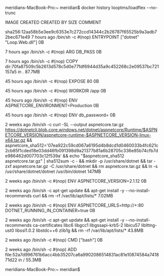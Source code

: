 meridians-MacBook-Pro:~ meridian$ docker history looptms/loadflex --no-trunc

IMAGE                                                                     CREATED             CREATED BY                                                                                                                                                                                                                                                                                                                                                                                                                                                                                                                                                                                                 SIZE                COMMENT

sha256:12aa58b5e3ee9c6353e7c272ccd14344c2b26787f65525b9a3adb72bec671e49   7 hours ago         /bin/sh -c #(nop)  ENTRYPOINT ["dotnet" "Loop.Web.dll"]                                                                                                                                                                                                                                                                                                                                                                                                                                                                                                                                                    0B                  

<missing>                                                                 7 hours ago         /bin/sh -c #(nop)  ARG DB_PASS                                                                                                                                                                                                                                                                                                                                                                                                                                                                                                                                                                             0B                  

<missing>                                                                 7 hours ago         /bin/sh -c #(nop) COPY dir:70fa87509c5b2613d578c5d0e77fdf6944d35a9c452268c2e09537bc721157a5 in .                                                                                                                                                                                                                                                                                                                                                                                                                                                                                                           87.7MB              

<missing>                                                                 45 hours ago        /bin/sh -c #(nop)  EXPOSE 80                                                                                                                                                                                                                                                                                                                                                                                                                                                                                                                                                                               0B                  

<missing>                                                                 45 hours ago        /bin/sh -c #(nop) WORKDIR /app                                                                                                                                                                                                                                                                                                                                                                                                                                                                                                                                                                             0B                  

<missing>                                                                 45 hours ago        /bin/sh -c #(nop)  ENV ASPNETCORE_ENVIRONMENT=Production                                                                                                                                                                                                                                                                                                                                                                                                                                                                                                                                                   0B                  

<missing>                                                                 45 hours ago        /bin/sh -c #(nop)  ENV db_password=                                                                                                                                                                                                                                                                                                                                                                                                                                                                                                                                                                        0B                  

<missing>                                                                 2 weeks ago         /bin/sh -c curl -SL --output aspnetcore.tar.gz https://dotnetcli.blob.core.windows.net/dotnet/aspnetcore/Runtime/$ASPNETCORE_VERSION/aspnetcore-runtime-$ASPNETCORE_VERSION-linux-x64.tar.gz     && aspnetcore_sha512='07ea922c59cd067a6195d4b8dcd1d0460033b4fc621c2cb85f1cded18e03dd46fb091398d9a21377b81a6b28705c336e85b74cfb7de986462d007703c12f539a'     && echo "$aspnetcore_sha512  aspnetcore.tar.gz" | sha512sum -c -     && mkdir -p /usr/share/dotnet     && tar -zxf aspnetcore.tar.gz -C /usr/share/dotnet     && rm aspnetcore.tar.gz     && ln -s /usr/share/dotnet/dotnet /usr/bin/dotnet   147MB               

<missing>                                                                 2 weeks ago         /bin/sh -c #(nop)  ENV ASPNETCORE_VERSION=2.1.12                                                                                                                                                                                                                                                                                                                                                                                                                                                                                                                                                           0B                  

<missing>                                                                 2 weeks ago         /bin/sh -c apt-get update     && apt-get install -y --no-install-recommends         curl     && rm -rf /var/lib/apt/lists/*                                                                                                                                                                                                                                                                                                                                                                                                                                                                                7.02MB              

<missing>                                                                 2 weeks ago         /bin/sh -c #(nop)  ENV ASPNETCORE_URLS=http://+:80 DOTNET_RUNNING_IN_CONTAINER=true                                                                                                                                                                                                                                                                                                                                                                                                                                                                                                                        0B                  

<missing>                                                                 2 weeks ago         /bin/sh -c apt-get update     && apt-get install -y --no-install-recommends         ca-certificates                 libc6         libgcc1         libgssapi-krb5-2         libicu57         liblttng-ust0         libssl1.0.2         libstdc++6         zlib1g     && rm -rf /var/lib/apt/lists/*                                                                                                                                                                                                                                                                                                         43.8MB              

<missing>                                                                 2 weeks ago         /bin/sh -c #(nop)  CMD ["bash"]                                                                                                                                                                                                                                                                                                                                                                                                                                                                                                                                                                            0B                  

<missing>                                                                 2 weeks ago         /bin/sh -c #(nop) ADD file:52a7d996761b6acc4bb35207ca6a9902086514831ac81e10874584a741871d22 in /                                                                                                                                                                                                                                                                                                                                                                                                                                                                                                           55.3MB              

meridians-MacBook-Pro:~ meridian$ 